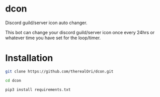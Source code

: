 # dcon
Discord guild/server icon auto changer.


This bot can change your discord guild/server icon once every 24hrs or whatever time you have set for the loop/timer.


# Installation
```bash
git clone https://github.com/therealOri/dcon.git

cd dcon

pip3 install requirements.txt
```
